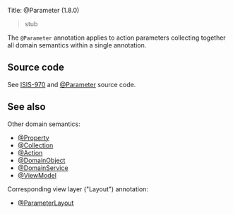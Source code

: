 Title: @Parameter (1.8.0)

> stub


The `@Parameter` annotation applies to action parameters collecting together all domain semantics within a single annotation.

## Source code

See <a href="https://issues.apache.org/jira/browse/ISIS-970">ISIS-970</a> and <a href="https://github.com/apache/isis/blob/master/core/applib/src/main/java/org/apache/isis/applib/annotation/Parameter.java">@Parameter</a> source code.

## See also

Other domain semantics:

* [@Property](./Property.html)
* [@Collection](./Collection.html)
* [@Action](./Action.html)
* [@DomainObject](./DomainObject.html)
* [@DomainService](./DomainService.html)
* [@ViewModel](./ViewModel.html)

Corresponding view layer ("Layout") annotation:

* [@ParameterLayout](./ParameterLayout.html)
